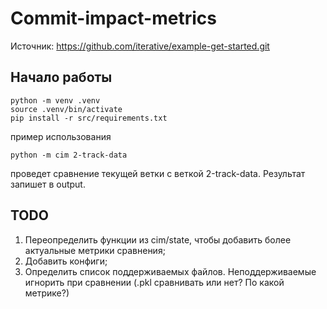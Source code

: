 # Commit-impact-metrics

Источник: https://github.com/iterative/example-get-started.git

## Начало работы

```
python -m venv .venv
source .venv/bin/activate
pip install -r src/requirements.txt
```

пример использования
```
python -m cim 2-track-data
```
проведет сравнение текущей ветки с веткой 2-track-data. Результат запишет в output.

## TODO
1. Переопределить функции из cim/state, чтобы добавить более актуальные метрики сравнения;
2. Добавить конфиги;
3. Определить список поддерживаемых файлов. Неподдерживаемые игнорить при сравнении (.pkl сравнивать или нет? По какой метрике?)